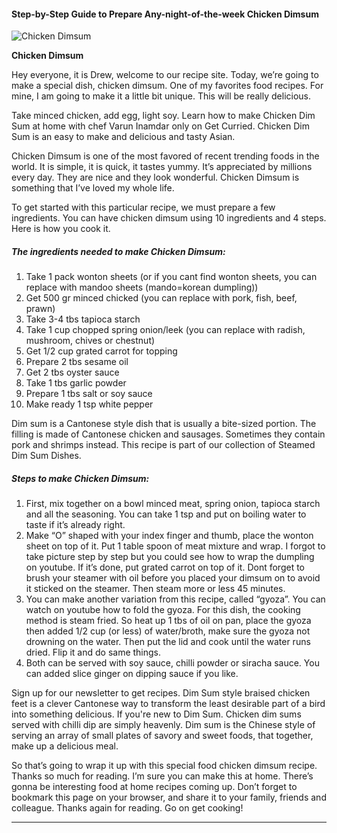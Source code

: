             

#### Step-by-Step Guide to Prepare Any-night-of-the-week Chicken Dimsum

![Chicken Dimsum](https://img-global.cpcdn.com/recipes/34b73d32b12a4004/751x532cq70/chicken-dimsum-recipe-main-photo.jpg)

**Chicken Dimsum**

Hey everyone, it is Drew, welcome to our recipe site. Today, we’re going to make a special dish, chicken dimsum. One of my favorites food recipes. For mine, I am going to make it a little bit unique. This will be really delicious.

Take minced chicken, add egg, light soy. Learn how to make Chicken Dim Sum at home with chef Varun Inamdar only on Get Curried. Chicken Dim Sum is an easy to make and delicious and tasty Asian.

Chicken Dimsum is one of the most favored of recent trending foods in the world. It is simple, it is quick, it tastes yummy. It’s appreciated by millions every day. They are nice and they look wonderful. Chicken Dimsum is something that I’ve loved my whole life.

To get started with this particular recipe, we must prepare a few ingredients. You can have chicken dimsum using 10 ingredients and 4 steps. Here is how you cook it.

##### The ingredients needed to make Chicken Dimsum:

1.  Take 1 pack wonton sheets (or if you cant find wonton sheets, you can replace with mandoo sheets (mando=korean dumpling))
2.  Get 500 gr minced chicked (you can replace with pork, fish, beef, prawn)
3.  Take 3-4 tbs tapioca starch
4.  Take 1 cup chopped spring onion/leek (you can replace with radish, mushroom, chives or chestnut)
5.  Get 1/2 cup grated carrot for topping
6.  Prepare 2 tbs sesame oil
7.  Get 2 tbs oyster sauce
8.  Take 1 tbs garlic powder
9.  Prepare 1 tbs salt or soy sauce
10.  Make ready 1 tsp white pepper

Dim sum is a Cantonese style dish that is usually a bite-sized portion. The filling is made of Cantonese chicken and sausages. Sometimes they contain pork and shrimps instead. This recipe is part of our collection of Steamed Dim Sum Dishes.

##### Steps to make Chicken Dimsum:

1.  First, mix together on a bowl minced meat, spring onion, tapioca starch and all the seasoning. You can take 1 tsp and put on boiling water to taste if it’s already right.
2.  Make “O” shaped with your index finger and thumb, place the wonton sheet on top of it. Put 1 table spoon of meat mixture and wrap. I forgot to take picture step by step but you could see how to wrap the dumpling on youtube. If it’s done, put grated carrot on top of it. Dont forget to brush your steamer with oil before you placed your dimsum on to avoid it sticked on the steamer. Then steam more or less 45 minutes.
3.  You can make another variation from this recipe, called “gyoza”. You can watch on youtube how to fold the gyoza. For this dish, the cooking method is steam fried. So heat up 1 tbs of oil on pan, place the gyoza then added 1/2 cup (or less) of water/broth, make sure the gyoza not drowning on the water. Then put the lid and cook until the water runs dried. Flip it and do same things.
4.  Both can be served with soy sauce, chilli powder or siracha sauce. You can added slice ginger on dipping sauce if you like.

Sign up for our newsletter to get recipes. Dim Sum style braised chicken feet is a clever Cantonese way to transform the least desirable part of a bird into something delicious. If you're new to Dim Sum. Chicken dim sums served with chilli dip are simply heavenly. Dim sum is the Chinese style of serving an array of small plates of savory and sweet foods, that together, make up a delicious meal.

So that’s going to wrap it up with this special food chicken dimsum recipe. Thanks so much for reading. I’m sure you can make this at home. There’s gonna be interesting food at home recipes coming up. Don’t forget to bookmark this page on your browser, and share it to your family, friends and colleague. Thanks again for reading. Go on get cooking!

* * *